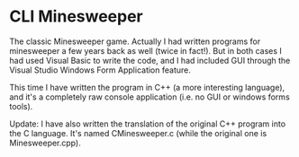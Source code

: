 # CLI Minesweeper

The classic Minesweeper game. Actually I had written programs for minesweeper a few years back as well (twice in fact!).
But in both cases I had used Visual Basic to write the code, and I had included GUI through the Visual Studio Windows Form Application feature.

This time I have written the program in C++ (a more interesting language), and it's a completely raw console application (i.e. no GUI or windows forms tools).

Update:
I have also written the translation of the original C++ program into the C language. It's named CMinesweeper.c (while the original one is Minesweeper.cpp).
